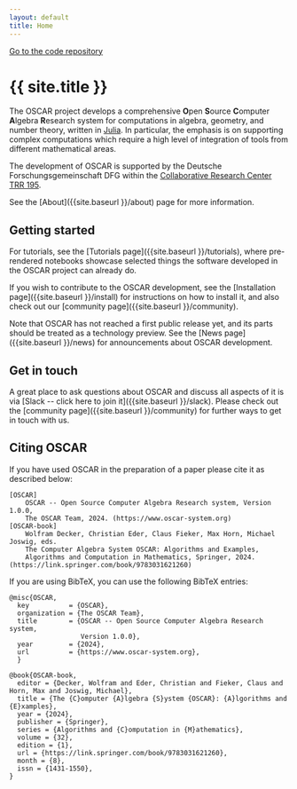 ```yaml
---
layout: default
title: Home
---
```


<div class="github-ribbon">
  <a target="_blank" href="https://github.com/oscar-system/Oscar.jl/">Go to the code repository</a>
</div>


# {{ site.title }}

The OSCAR project develops a comprehensive **O**pen **S**ource **C**omputer **A**lgebra **R**esearch
system for computations in algebra, geometry, and number theory, written in [Julia](https://julialang.org). In particular,
the emphasis is on supporting complex computations which require a high level
of integration of tools from different mathematical areas. 

The development of OSCAR is supported by the Deutsche Forschungsgemeinschaft DFG within the [Collaborative Research Center TRR 195](https://www.computeralgebra.de/sfb/).

See the [About]({{site.baseurl }}/about) page for more information.

## Getting started

For tutorials, see the [Tutorials page]({{site.baseurl }}/tutorials), where pre-rendered notebooks showcase
selected things the software developed in the OSCAR project can already do.

<!--
To try OSCAR live from your browser, click on the [binder](https://mybinder.org) links on the Examples page.
At present, these will take a few minutes to load, as we 
currently still build some dependencies from source behind the scenes.
-->

If you wish to contribute to the OSCAR development, see the [Installation page]({{site.baseurl }}/install) for
instructions on how to install it, and also check out our [community page]({{site.baseurl }}/community).

Note that OSCAR has not reached a first public release yet, and its parts should be treated as
a technology preview. See the [News page]({{site.baseurl }}/news) for announcements about OSCAR development.

## Get in touch

A great place to ask questions about OSCAR and discuss all aspects of it is
via [Slack -- click here to join it]({{site.baseurl }}/slack).
Please check out the [community page]({{site.baseurl }}/community) for further
ways to get in touch with us.

## Citing OSCAR

If you have used OSCAR in the preparation of a paper please cite it as described below:

    [OSCAR]
        OSCAR -- Open Source Computer Algebra Research system, Version 1.0.0,
        The OSCAR Team, 2024. (https://www.oscar-system.org)
    [OSCAR-book]
        Wolfram Decker, Christian Eder, Claus Fieker, Max Horn, Michael Joswig, eds.
        The Computer Algebra System OSCAR: Algorithms and Examples,
        Algorithms and Computation in Mathematics, Springer, 2024. (https://link.springer.com/book/9783031621260)

If you are using BibTeX, you can use the following BibTeX entries:

    @misc{OSCAR,
      key          = {OSCAR},
      organization = {The OSCAR Team},
      title        = {OSCAR -- Open Source Computer Algebra Research system,
                      Version 1.0.0},
      year         = {2024},
      url          = {https://www.oscar-system.org},
      }

    @book{OSCAR-book,
      editor = {Decker, Wolfram and Eder, Christian and Fieker, Claus and Horn, Max and Joswig, Michael},
      title = {The {C}omputer {A}lgebra {S}ystem {OSCAR}: {A}lgorithms and {E}xamples},
      year = {2024},
      publisher = {Springer},
      series = {Algorithms and {C}omputation in {M}athematics},
      volume = {32},
      edition = {1},
      url = {https://link.springer.com/book/9783031621260},
      month = {8},
      issn = {1431-1550},
    }
